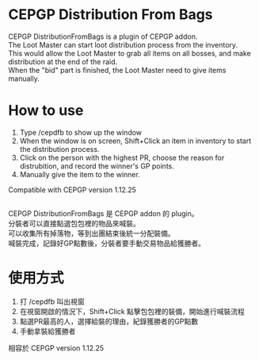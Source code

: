 # CEPGP Distribution From Bags

CEPGP DistributionFromBags is a plugin of CEPGP addon.\
The Loot Master can start loot distribution process from the inventory.\
This would allow the Loot Master to grab all items on all bosses, and make distribution at the end of the raid.\
When the "bid" part is finished, the Loot Master need to give items manually.

# How to use

1. Type /cepdfb to show up the window
2. When the window is on screen, Shift+Click an item in inventory to start the distribution process.
3. Click on the person with the highest PR, choose the reason for distrubition, and record the winner's GP points.
4. Manually give the item to the winner.

Compatible with CEPGP version 1.12.25

##

CEPGP DistributionFromBags 是 CEPGP addon 的 plugin。\
分裝者可以直接點選包包裡的物品來喊裝。 \
可以收集所有掉落物，等到出團結束後統一分配裝備。\
喊裝完成，記錄好GP點數後，分裝者要手動交易物品給獲勝者。

# 使用方式

1. 打 /cepdfb 叫出視窗
2. 在視窗開啟的情況下，Shift+Click 點擊包包裡的裝備，開始進行喊裝流程
3. 點選PR最高的人，選擇給裝的理由，紀錄獲勝者的GP點數
4. 手動拿裝給獲勝者

相容於 CEPGP version 1.12.25
